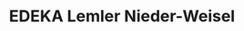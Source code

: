 ---
title: "EDEKA Lemler Nieder-Weisel"
url: /butzbach/edeka-lemler-nieder-weisel/
shop: Supermarkt
---